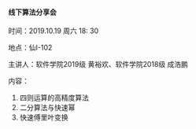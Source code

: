 #### 线下算法分享会

时间：2019.10.19 周六 18: 30

地点：仙Ⅰ-102

主讲人：软件学院2019级 黄裕欢、软件学院2018级 成浩鹏

内容：

1. 四则运算的高精度算法
2. 二分算法与快速幂
3. 快速傅里叶变换